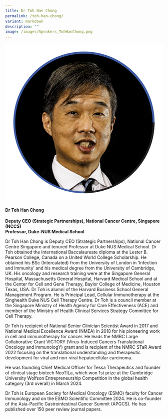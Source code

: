 ```yaml
---
title: Dr Toh Han Chong
permalink: /toh-han-chong/
variant: markdown
description: ""
image: /images/Speakers_TohHanChong.png
---
```

<div class="row">
<div class="col is-3">
<img src="/images/Speakers_TohHanChong.png">
</div>
<div class="col is-9 speaker-details">
	<h4><b>Dr Toh Han Chong</b></h4>
<b>Deputy CEO (Strategic Partnerships), National Cancer Centre, Singapore (NCCS)<br>
	Professor, Duke-NUS Medical School</b>
	
<p>Dr Toh Han Chong is Deputy CEO (Strategic Partnerships), National Cancer Centre Singapore and tenured Professor at Duke NUS Medical School. Dr Toh obtained the International Baccalaureate diploma at the Lester B. Pearson College, Canada on a United World College Scholarship. He obtained his BSc (Intercalated) from the University of London in ‘Infection and Immunity’ and his medical degree from the University of Cambridge, UK. His oncology and research training were at the Singapore General Hospital, Massachusetts General Hospital, Harvard Medical School and at the Center for Cell and Gene Therapy, Baylor College of Medicine, Houston Texas, USA. Dr Toh is alumni of the Harvard Business School General Management Program. He is Principal Lead, Cellular Immunotherapy at the Singhealth Duke NUS Cell Therapy Centre. Dr Toh is a council member at the Singapore Ministry of Health Agency for Care Effectiveness (ACE) and member of the Ministry of Health Clinical Services Strategy Committee for Cell Therapy. </p>
<p>Dr Toh is recipient of National Senior Clinician Scientist Award in 2017 and National Medical Excellence Award (NMEA) in 2018 for his pioneering work in cell and immunotherapy for cancer. He leads the NMRC Large Collaborative Grant VICTORY (Virus-Induced Cancers Translational Oncology and immunologY) grant and is recipient of the NMRC STaR Award 2022 focusing on the translational understanding and therapeutic development for viral and non-viral hepatocellular carcinoma.</p>
<p>He was founding Chief Medical Officer for Tessa Therapeutics and founder of clinical stage biotech NeoTILa, which won 1st prize at the Cambridge University Wolfson Entrepreneurship Competition in the global health category (3rd overall) in March 2024.</p>
<p>Dr Toh is European Society for Medical Oncology (ESMO) faculty for Cancer Immunology and on the ESMO Scientific Committee 2024. He is co-founder of the Asia-Pacific Gastrointestinal Cancer Summit (APGCS). He has published over 150 peer review journal papers.
</p>
</div></div>